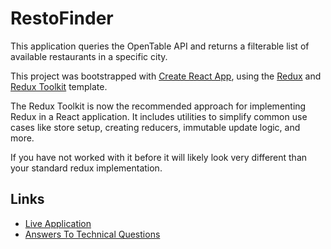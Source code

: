 # RestoFinder

This application queries the OpenTable API and returns a filterable list of available restaurants in a specific city.

This project was bootstrapped with [Create React App](https://github.com/facebook/create-react-app), using the [Redux](https://redux.js.org/) and [Redux Toolkit](https://redux-toolkit.js.org/) template.

The Redux Toolkit is now the recommended approach for implementing Redux in a React application. It includes utilities to simplify common use cases like store setup, creating reducers, immutable update logic, and more.

If you have not worked with it before it will likely look very different than your standard redux implementation.

## Links

- [Live Application](https://resto-finder.herokuapp.com/)
- [Answers To Technical Questions](/AnswersToTechnicalQuestions.md)
